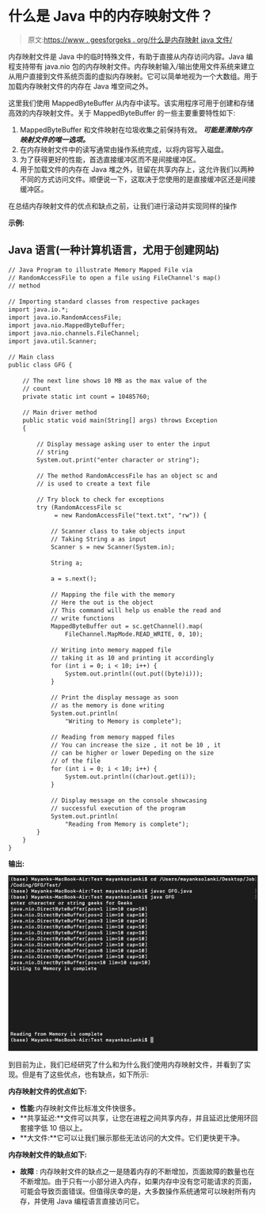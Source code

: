# 什么是 Java 中的内存映射文件？

> 原文:[https://www . geesforgeks . org/什么是内存映射 java 文件/](https://www.geeksforgeeks.org/what-is-memory-mapped-file-in-java/)

内存映射文件是 Java 中的临时特殊文件，有助于直接从内存访问内容。Java 编程支持带有 java.nio 包的内存映射文件。内存映射输入/输出使用文件系统来建立从用户直接到文件系统页面的虚拟内存映射。它可以简单地视为一个大数组。用于加载内存映射文件的内存在 Java 堆空间之外。

这里我们使用 MappedByteBuffer 从内存中读写。该实用程序可用于创建和存储高效的内存映射文件。关于 MappedByteBuffer 的一些主要重要特性如下:

1.  MappedByteBuffer 和文件映射在垃圾收集之前保持有效。 ***可能是清除内存映射文件的唯一选项。***
2.  在内存映射文件中的读写通常由操作系统完成，以将内容写入磁盘。
3.  为了获得更好的性能，首选直接缓冲区而不是间接缓冲区。
4.  用于加载文件的内存在 Java 堆之外，驻留在共享内存上，这允许我们以两种不同的方式访问文件。顺便说一下，这取决于您使用的是直接缓冲区还是间接缓冲区。

在总结内存映射文件的优点和缺点之前，让我们进行滚动并实现同样的操作

**示例:**

## Java 语言(一种计算机语言，尤用于创建网站)

```
// Java Program to illustrate Memory Mapped File via
// RandomAccessFile to open a file using FileChannel's map()
// method

// Importing standard classes from respective packages
import java.io.*;
import java.io.RandomAccessFile;
import java.nio.MappedByteBuffer;
import java.nio.channels.FileChannel;
import java.util.Scanner;

// Main class
public class GFG {

    // The next line shows 10 MB as the max value of the
    // count
    private static int count = 10485760;

    // Main driver method
    public static void main(String[] args) throws Exception
    {

        // Display message asking user to enter the input
        // string
        System.out.print("enter character or string");

        // The method RandomAccessFile has an object sc and
        // is used to create a text file

        // Try block to check for exceptions
        try (RandomAccessFile sc
             = new RandomAccessFile("text.txt", "rw")) {

            // Scanner class to take objects input
            // Taking String a as input
            Scanner s = new Scanner(System.in);

            String a;

            a = s.next();

            // Mapping the file with the memory
            // Here the out is the object
            // This command will help us enable the read and
            // write functions
            MappedByteBuffer out = sc.getChannel().map(
                FileChannel.MapMode.READ_WRITE, 0, 10);

            // Writing into memory mapped file
            // taking it as 10 and printing it accordingly
            for (int i = 0; i < 10; i++) {
                System.out.println((out.put((byte)i)));
            }

            // Print the display message as soon
            // as the memory is done writing
            System.out.println(
                "Writing to Memory is complete");

            // Reading from memory mapped files
            // You can increase the size , it not be 10 , it
            // can be higher or lower Depeding on the size
            // of the file
            for (int i = 0; i < 10; i++) {
                System.out.println((char)out.get(i));
            }

            // Display message on the console showcasing
            // successful execution of the program
            System.out.println(
                "Reading from Memory is complete");
        }
    }
}
```

**输出:**

![](img/be76e2e07dc21290f93674b05e570c59.png)

到目前为止，我们已经研究了什么和为什么我们使用内存映射文件，并看到了实现。但是有了这些优点，也有缺点，如下所示:

**内存映射文件的优点如下:**

*   **性能**:内存映射文件比标准文件快很多。
*   **共享延迟:**文件可以共享，让您在进程之间共享内存，并且延迟比使用环回套接字低 10 倍以上。
*   **大文件:**它可以让我们展示那些无法访问的大文件。它们更快更干净。

**内存映射文件的缺点如下:**

*   **故障** : 内存映射文件的缺点之一是随着内存的不断增加，页面故障的数量也在不断增加。由于只有一小部分进入内存，如果内存中没有您可能请求的页面，可能会导致页面错误。但值得庆幸的是，大多数操作系统通常可以映射所有内存，并使用 Java 编程语言直接访问它。
